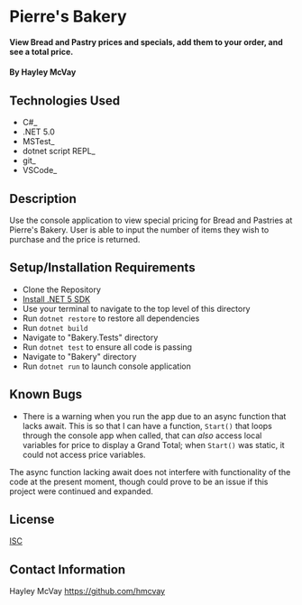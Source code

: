 # Pierre's Bakery

#### View Bread and Pastry prices and specials, add them to your order, and see a total price.

#### By Hayley McVay

## Technologies Used

- C#_
- .NET 5.0
- MSTest_
- dotnet script REPL_
- git_
- VSCode_

## Description

Use the console application to view special pricing for Bread and Pastries at Pierre's Bakery. User is able to input the number of items they wish to purchase and the price is returned.

## Setup/Installation Requirements

- Clone the Repository
- [Install .NET 5 SDK](https://dotnet.microsoft.com/en-us/download/dotnet/thank-you/sdk-5.0.401-macos-x64-installer)
- Use your terminal to navigate to the top level of this directory
- Run `dotnet restore` to restore all dependencies
- Run `dotnet build`
- Navigate to "Bakery.Tests" directory
- Run `dotnet test` to ensure all code is passing
- Navigate to "Bakery" directory
- Run `dotnet run` to launch console application

## Known Bugs

- There is a warning when you run the app due to an async function that lacks await. This is so that I can have a function, `Start()` that loops through the console app when called, that can *also* access local variables for price to display a Grand Total; when `Start()` was static, it could not access price variables.

The async function lacking await does not interfere with functionality of the code at the present moment, though could prove to be an issue if this project were continued and expanded.

## License

[ISC](https://opensource.org/licenses/ISC)

## Contact Information

Hayley McVay 
https://github.com/hmcvay